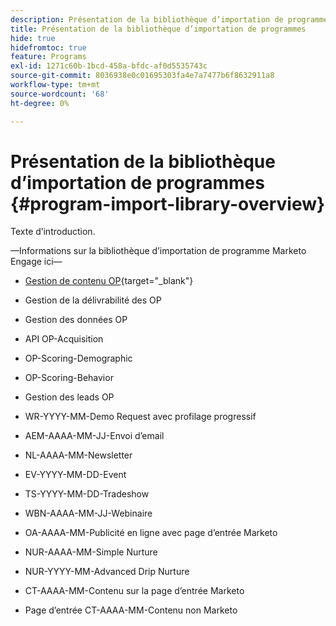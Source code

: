 ```yaml
---
description: Présentation de la bibliothèque d’importation de programme - Documents Marketo - Documentation du produit
title: Présentation de la bibliothèque d’importation de programmes
hide: true
hidefromtoc: true
feature: Programs
exl-id: 1271c60b-1bcd-458a-bfdc-af0d5535743c
source-git-commit: 8036938e0c01695303fa4e7a7477b6f8632911a8
workflow-type: tm+mt
source-wordcount: '68'
ht-degree: 0%

---
```


# Présentation de la bibliothèque d’importation de programmes {#program-import-library-overview}

Texte d’introduction.

—Informations sur la bibliothèque d’importation de programme Marketo Engage ici—

* [Gestion de contenu OP](/help/marketo/product-docs/core-marketo-concepts/programs/program-library/content-management-program-example.md){target="_blank"}

* Gestion de la délivrabilité des OP

* Gestion des données OP

* API OP-Acquisition

* OP-Scoring-Demographic

* OP-Scoring-Behavior

* Gestion des leads OP

* WR-YYYY-MM-Demo Request avec profilage progressif

* AEM-AAAA-MM-JJ-Envoi d’email

* NL-AAAA-MM-Newsletter

* EV-YYYY-MM-DD-Event

* TS-YYYY-MM-DD-Tradeshow

* WBN-AAAA-MM-JJ-Webinaire

* OA-AAAA-MM-Publicité en ligne avec page d’entrée Marketo

* NUR-AAAA-MM-Simple Nurture

* NUR-YYYY-MM-Advanced Drip Nurture

* CT-AAAA-MM-Contenu sur la page d’entrée Marketo

* Page d’entrée CT-AAAA-MM-Contenu non Marketo
